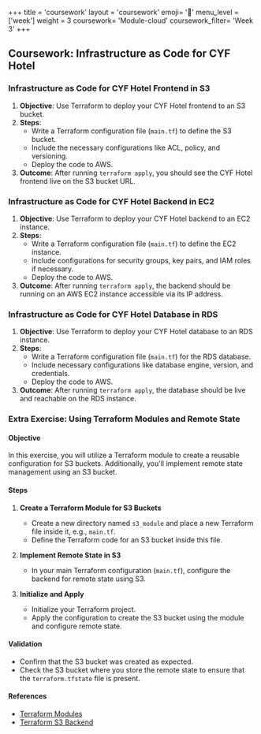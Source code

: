 +++
title = 'coursework'
layout = 'coursework'
emoji= '📝'
menu_level = ['week']
weight = 3
coursework= 'Module-cloud'
coursework_filter= 'Week 3'
+++

## Coursework: Infrastructure as Code for CYF Hotel

### Infrastructure as Code for CYF Hotel Frontend in S3

1. **Objective**: Use Terraform to deploy your CYF Hotel frontend to an S3 bucket.
2. **Steps**:
   - Write a Terraform configuration file (`main.tf`) to define the S3 bucket.
   - Include the necessary configurations like ACL, policy, and versioning.
   - Deploy the code to AWS.
3. **Outcome**: After running `terraform apply`, you should see the CYF Hotel frontend live on the S3 bucket URL.

### Infrastructure as Code for CYF Hotel Backend in EC2

1. **Objective**: Use Terraform to deploy your CYF Hotel backend to an EC2 instance.
2. **Steps**:
   - Write a Terraform configuration file (`main.tf`) to define the EC2 instance.
   - Include configurations for security groups, key pairs, and IAM roles if necessary.
   - Deploy the code to AWS.
3. **Outcome**: After running `terraform apply`, the backend should be running on an AWS EC2 instance accessible via its IP address.

### Infrastructure as Code for CYF Hotel Database in RDS

1. **Objective**: Use Terraform to deploy your CYF Hotel database to an RDS instance.
2. **Steps**:
   - Write a Terraform configuration file (`main.tf`) for the RDS database.
   - Include necessary configurations like database engine, version, and credentials.
   - Deploy the code to AWS.
3. **Outcome**: After running `terraform apply`, the database should be live and reachable on the RDS instance.

### Extra Exercise: Using Terraform Modules and Remote State

#### Objective

In this exercise, you will utilize a Terraform module to create a reusable configuration for S3 buckets. Additionally, you'll implement remote state management using an S3 bucket.

#### Steps

1. **Create a Terraform Module for S3 Buckets**

   - Create a new directory named `s3_module` and place a new Terraform file inside it, e.g., `main.tf`.
   - Define the Terraform code for an S3 bucket inside this file.

2. **Implement Remote State in S3**

   - In your main Terraform configuration (`main.tf`), configure the backend for remote state using S3.

3. **Initialize and Apply**
   - Initialize your Terraform project.
   - Apply the configuration to create the S3 bucket using the module and configure remote state.

#### Validation

- Confirm that the S3 bucket was created as expected.
- Check the S3 bucket where you store the remote state to ensure that the `terraform.tfstate` file is present.

#### References

- [Terraform Modules](https://developer.hashicorp.com/terraform/language/modules)
- [Terraform S3 Backend](https://developer.hashicorp.com/terraform/language/settings/backends/s3)
